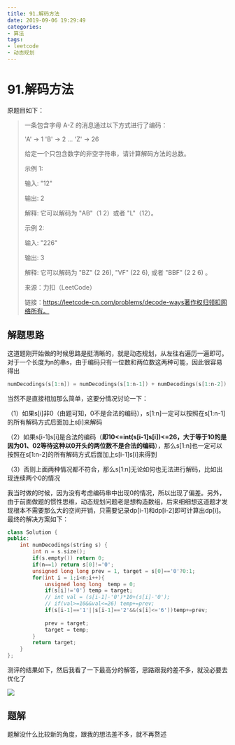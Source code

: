 ```yaml
---
title: 91.解码方法
date: 2019-09-06 19:29:49
categories:
- 算法
tags:
- leetcode
- 动态规划
---
```


# 91.解码方法

原题目如下：

> 一条包含字母 A-Z 的消息通过以下方式进行了编码：
>
> 'A' -> 1
> 'B' -> 2
> ...
> 'Z' -> 26
>
> 给定一个只包含数字的非空字符串，请计算解码方法的总数。
>
> 示例 1:
>
> 输入: "12"
>
> 输出: 2
>
> 解释: 它可以解码为 "AB"（1 2）或者 "L"（12）。
>
> 示例 2:
>
> 输入: "226"
>
> 输出: 3
>
> 解释: 它可以解码为 "BZ" (2 26), "VF" (22 6), 或者 "BBF" (2 2 6) 。
>
> 
>
> 来源：力扣（LeetCode）
>
> 链接：https://leetcode-cn.com/problems/decode-ways著作权归领扣网络所有。



## 解题思路

这道题刚开始做的时候思路是挺清晰的，就是动态规划，从左往右遍历一遍即可。对于一个长度为n的串s，由于编码只有一位数和两位数这两种可能，因此很容易得出

```c++
numDecodings(s[1:n]) = numDecodings(s[1:n-1]) + numDecodings(s[1:n-2])
```

当然不是直接相加那么简单，这要分情况讨论一下：

（1）如果s[i]非0（由题可知，0不是合法的编码），s[1:n]一定可以按照在s[1:n-1]的所有解码方式后面加上s[i]来解码

（2）如果s[i-1]s[i]是合法的编码（**即10<=int(s[i-1]s[i])<=26，大于等于10的是因为01、02等待这种以0开头的两位数不是合法的编码**），那么s[1:n]也一定可以按照在s[1:n-2]的所有解码方式后面加上s[i-1]s[i]来得到

（3）否则上面两种情况都不符合，那么s[1:n]无论如何也无法进行解码，比如出现连续两个0的情况

我当时做的时候，因为没有考虑编码串中出现0的情况，所以出现了偏差。另外，由于前面做题的惯性思维，动态规划问题老是想构造数组，后来细细想这道题才发现根本不需要那么大的空间开销，只需要记录dp[i-1]和dp[i-2]即可计算出dp[i]。最终的解决方案如下：

```cpp
class Solution {
public:
    int numDecodings(string s) {
        int n = s.size();
        if(s.empty()) return 0;
        if(n==1) return s[0]!='0';
        unsigned long long prev = 1, target = s[0]=='0'?0:1;
        for(int i = 1;i<n;i++){
            unsigned long long  temp = 0;
            if(s[i]!='0') temp = target;
            // int val = (s[i-1]-'0')*10+(s[i]-'0');
            // if(val>=10&&val<=26) temp+=prev;
            if(s[i-1]=='1'||s[i-1]=='2'&&(s[i]<='6'))temp+=prev;
            
            prev = target;
            target = temp;
        }
        return target;
    }
};
```

测评的结果如下，然后我看了一下最高分的解答，思路跟我的差不多，就没必要去优化了

![](https://i.loli.net/2019/09/06/YuE7XgBWSrZz51w.png)



## 题解

题解没什么比较新的角度，跟我的想法差不多，就不再赘述
